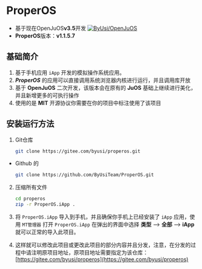 # ProperOS

- 基于现在OpenJuOS**v3.5**开发
  [![ByUsi/OpenJuOS](https://gitee.com/byusi/openjuos/widgets/widget_card.svg?colors=4183c4,ffffff,ffffff,e3e9ed,666666,9b9b9b)](https://gitee.com/byusi/openjuos)
- **ProperOS**版本：**v1.1.5.7**

## 基础简介
1. 基于手机应用 `iApp` 开发的模拟操作系统应用。
2. ___ProperOS___ 的应用可以直接调用系统浏览器内核进行运行，并且调用库开放
3. 基于 **OpenJuOS** 二次开发，该版本会在原有的 **JuOS** 基础上继续进行美化，并且新增更多的可执行操作
4. 使用的是 **MIT** 开源协议你需要在你的项目中标注使用了该项目

## 安装运行方法
1. Git仓库
   ```bash
   git clone https://gitee.com/byusi/properos.git
   ```
  - Github 的
    ```bash
    git clone https://github.com/ByUsiTeam/ProperOS.git
    ```

2. 压缩所有文件
   ```bash
   cd properos
   zip -r ProperOS.iApp .
   ```
3. 将 `ProperOS.iApp` 导入到手机，并且确保你手机上已经安装了 `iApp` 应用，使用 `MT管理器` 打开 `ProperOS.iApp` 在弹出的界面中选择 **类型** --> **全部** --> **iApp** 就可以正常的导入此项目。

4. 这样就可以修改此项目或更改此项目的部分内容并且分发，注意，在分发的过程中请注明原项目地址，原项目地址需要指定为该仓库：[https://gitee.com/byusi/properos](https://gitee.com/byusi/properos)